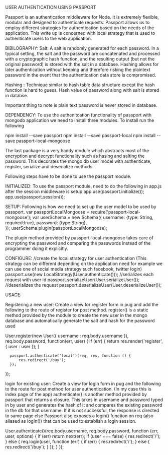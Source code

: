 USER AUTHENTICATION USING PASSPORT

Passport is an authentication middleware for Node. It is extremely flexible, modular and designed to authenticate requests. Passport allows us to employ different strategies for authentication based on the needs of the application. This write up is concerned with local strategy that is used to authenticate users to the web application.

BIBILOGRAPHY:
Salt: A salt is randomly generated for each password. In a typical setting, the salt and the password are concatenated and processed with a cryptographic hash function, and the resulting output (but not the original password) is stored with the salt in a database. Hashing allows for later authentication without keeping and therefore risking the plaintext password in the event that the authentication data store is compromised.

Hashing : Technique similar to hash table data structure except the hash function is hard to guess. Hash value of password along with salt is stored in databse.

Important thing to note is plain text password is never stored in database.

DEPENDENCY:
To use the authenitcation functionality of passport with mongodb application we need to install three modules. To install run the following

npm install --save passport
npm install --save passport-local
npm install --save passport-local-mongoose

The last package is a very handy module which abstracts most of the encryption and decrypt functionality such as hasing and salting the password. This decorates the mongo db user model with authenticate, register, serialize and deserialize methods.

Following steps have to be done to use the passport module.

INITIALIZED:
To use the passport module, need to do the following in app.js after the session middleware is setup
app.use(passport.initialize());
app.use(passport.session());

SETUP:
Following is how we need to set up the user model to be used by passport.
var passportLocalMongoose = require('passport-local-mongoose');
var userSchema = new Schema({
    username: {type: String, required:true},
    password: {type:String},  
});
userSchema.plugin(passportLocalMongoose);

The plugin method provided by passport-local-mongoose takes care of encrypting the password and comparing the passwords instead of the programmer doing it explicitly.

CONFIGURE:
//create the local strategy for user authentication (This strategy can be different depending on the application need for example we can use one of social media strategy such facebook, twitter login)
passport.use(new LocalStrategy(User.authenticate())); 
//serializes each request with user id
passport.serializeUser(User.serializeUser());
//deserializes the request
passport.deserializeUser(User.deserializeUser());


USAGE:

Registering a new user:
Create a view for register form in pug and add the following to the route of register for post method. register() is a static method provided by the module to create the new user in the mongo database and automatically generate the salt and hash for the password used 

User.register(new User({ username : req.body.username }), req.body.password, function(err, user) {
      if (err) {
          return res.render('register', { user : user });
      }
       
      passport.authenticate('local')(req, res, function () {          
          res.redirect('/buy');
      });
 });


login for existing user:
Create a view for login form in pug and the following to the route for post method for user authentication. (In my case this is index page of the app)
authenticate() is another method provided by passport that returns a closure. This takes in username and password typed in by user and generates the hash of it and compares the existing password in the db for that username. If it is not successful, the response is directed to same page else 
Passport also exposes a login() function on req (also aliased as logIn()) that can be used to establish a login session.

User.authenticate()(req.body.username, req.body.password, function (err, user, options) {
        if (err) return next(err);
        if (user === false) {
           res.redirect('/');
        } else {
            req.login(user, function (err) {
               if (err) {
                 res.redirect('/');
               } else {
                 res.redirect('/buy');
               }
            });
        }
});
